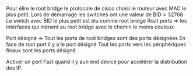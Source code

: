 Pour élire le root bridge le protocole de cisco choisi le routeur avec MAC le plus petit. 
Lors de démarrage les switches ont une valeur de BID = 32768
Le switch avec BID le plus petit est élu comme root bridge
Root ports => les interfaces qui mènent au root bridge avec le chemin le moins couteux

Port désigné => Tout les ports de root bridges sont des ports désignées
En face de root port il y a le port désigné
Tout les ports vers les périphériques finaux sont les ports désigné

Activer un port Fast quand il y aun end device pour accélérer la distribution des IP. 